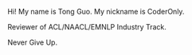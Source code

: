 Hi! My name is Tong Guo. My nickname is CoderOnly.

Reviewer of ACL/NAACL/EMNLP Industry Track.

Never Give Up.

